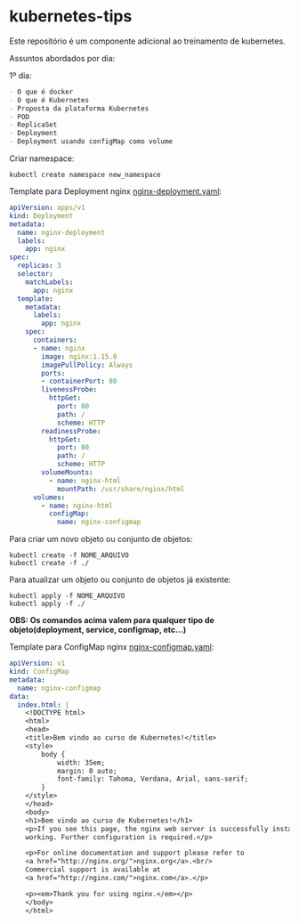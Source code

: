 # kubernetes-tips

Este repositório é um componente adicional ao treinamento de kubernetes.

Assuntos abordados por dia:

1º dia:

```markdown
- O que é docker
- O que é Kubernetes
- Proposta da plataforma Kubernetes
- POD
- ReplicaSet
- Deployment
- Deployment usando configMap como volume
```

Criar namespace:

```shell script
kubectl create namespace new_namespace
```

Template para Deployment nginx [nginx-deployment.yaml](./nginx-deployment.yaml):

```yaml
apiVersion: apps/v1
kind: Deployment
metadata:
  name: nginx-deployment
  labels:
    app: nginx
spec:
  replicas: 3
  selector:
    matchLabels:
      app: nginx
  template:
    metadata:
      labels:
        app: nginx
    spec:
      containers:
      - name: nginx
        image: nginx:1.15.0
        imagePullPolicy: Always
        ports:
        - containerPort: 80
        livenessProbe:
          httpGet:
            port: 80
            path: /
            scheme: HTTP
        readinessProbe:
          httpGet:
            port: 80
            path: /
            scheme: HTTP
        volumeMounts:
          - name: nginx-html
            mountPath: /usr/share/nginx/html
      volumes:
        - name: nginx-html
          configMap:
            name: nginx-configmap
```

Para criar um novo objeto ou conjunto de objetos:

```shell script
kubectl create -f NOME_ARQUIVO
kubectl create -f ./
```

Para atualizar um objeto ou conjunto de objetos já existente:

```shell script
kubectl apply -f NOME_ARQUIVO
kubectl apply -f ./ 
```

**OBS: Os comandos acima valem para qualquer tipo de objeto(deployment, service, configmap, etc...)**

Template para ConfigMap nginx [nginx-configmap.yaml](./nginx-configmap.yaml):

```yaml
apiVersion: v1
kind: ConfigMap
metadata:
  name: nginx-configmap
data:
  index.html: |
    <!DOCTYPE html>
    <html>
    <head>
    <title>Bem vindo ao curso de Kubernetes!</title>
    <style>
        body {
            width: 35em;
            margin: 0 auto;
            font-family: Tahoma, Verdana, Arial, sans-serif;
        }
    </style>
    </head>
    <body>
    <h1>Bem vindo ao curso de Kubernetes!</h1>
    <p>If you see this page, the nginx web server is successfully installed and
    working. Further configuration is required.</p>

    <p>For online documentation and support please refer to
    <a href="http://nginx.org/">nginx.org</a>.<br/>
    Commercial support is available at
    <a href="http://nginx.com/">nginx.com</a>.</p>

    <p><em>Thank you for using nginx.</em></p>
    </body>
    </html>
```
